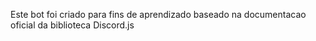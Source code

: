 Este bot foi criado para fins de aprendizado baseado na documentacao oficial da biblioteca Discord.js